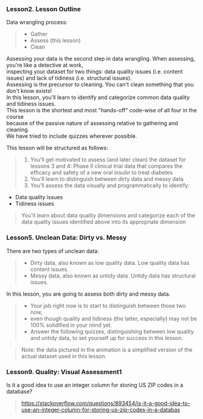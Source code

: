 
### Lesson2. Lesson Outline
Data wrangling process:
> - Gather
> - Assess (this lesson)
> - Clean

Assessing your data is the second step in data wrangling. When assessing, you're like a detective at work, <br>
inspecting your dataset for two things: data quality issues (i.e. content issues) and lack of tidiness (i.e. structural issues).<br>
Assessing is the precursor to cleaning. You can't clean something that you don't know exists! <br>
In this lesson, you'll learn to identify and categorize common data quality and tidiness issues. <br>
This lesson is the shortest and most "hands-off" code-wise of all four in the course <br>
because of the passive nature of assessing relative to gathering and cleaning. <br>
We have tried to include quizzes wherever possible.<br>

This lesson will be structured as follows:
>1. You'll get motivated to assess (and later clean) the dataset for lessons 3 and 4: 
   Phase II clinical trial data that compares the efficacy and safety of a new oral insulin to treat diabetes
> 2. You'll learn to distinguish between dirty data and messy data
> 3. You'll assess the data visually and programmatically to identify:
- Data quality issues
- Tidiness issues
> You'll learn about data quality dimensions and categorize each of the data quality issues 
> identified above into its appropriate dimension


### Lesson5. Unclean Data: Dirty vs. Messy

There are two types of unclean data:
> - Dirty data, also known as low quality data. Low quality data has content issues.
> - Messy data, also known as untidy data. Untidy data has structural issues.

In this lesson, you are going to assess both dirty and messy data. <br>
> - Your job right now is to start to distinguish between those two now, <br>
> - even though quality and tidiness (the latter, especially) may not be 100% solidified in your mind yet.
> - Answer the following quizzes, distinguishing between low quality and untidy data, to set yourself up for success in this lesson.

> Note: the data pictured in the animation is a simplified version of the actual dataset used in this lesson.

### Lesson9. Quality: Visual Assessment1
Is it a good idea to use an integer column for storing US ZIP codes in a database?
> https://stackoverflow.com/questions/893454/is-it-a-good-idea-to-use-an-integer-column-for-storing-us-zip-codes-in-a-databas
